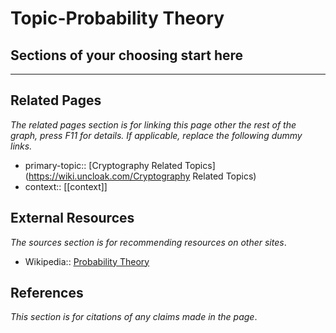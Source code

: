 # Topic-Probability Theory

## Sections of your choosing start here

---
## Related Pages
*The related pages section is for linking this page other the rest of the graph, press F11 for details. If applicable, replace the following dummy links.*
- primary-topic:: [Cryptography Related Topics](https://wiki.uncloak.com/Cryptography Related Topics)
- context:: \[\[context\]\]

## External Resources
*The sources section is for recommending resources on other sites*.
- Wikipedia:: [Probability Theory](https://en.wikipedia.org/wiki/Probability_theory)

## References
*This section is for citations of any claims made in the page*.